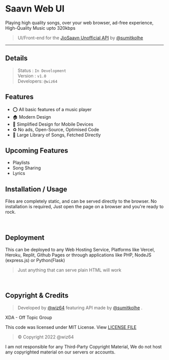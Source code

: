 # Saavn Web UI
Playing high quality songs, over your web browser, ad-free experience, High-Quality Music upto 320kbps
> UI/Front-end for the [JioSaavn Unofficial API](https://github.com/sumitkolhe/jiosaavn-api) by [@sumitkolhe](https://github.com/sumitkolhe)

---
## Details
> Status : `In Development`<br>
Version : `v1.0` <br>
Developers: `@wiz64`
## Features
- ⭕ All basic features of a music player
- 🏠 Modern Design
- 📱 Simplified Design for Mobile Devices
- ♻ No ads, Open-Source, Optimised Code
- 🎵 Large Library of Songs, Fetched Directly
  
## Upcoming Features
- Playlists
- Song Sharing
- Lyrics
  
## Installation / Usage

Files are completely static, and can be served directly to the browser. No installation is required, Just open the page on a browser and you're ready to rock.

<br>

## Deployment
This can be deployed to any Web Hosting Service, Platforms like Vercel, Heroku, Replit, Github Pages or through applications like PHP, NodeJS (express.js) or Python(Flask)

> Just anything that can serve plain HTML will work

<br>

## Copyright & Credits
> Developed by [@wiz64](https://github.com/wiz64) featuring API made by [@sumitkolhe](https://github/sumitkolhe) .

XDA - Off Topic Group

This code was licensed under MIT License. View [LICENSE FILE](./LICENSE)
> &copy;  Copyright 2022 @wiz64

I am not responsible for any Third-Party Copyright Material, We do not host any copyrighted material on our servers or accounts.
